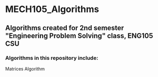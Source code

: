 # MECH105_Algorithms
## Algorithms created for 2nd semester "Engineering Problem Solving" class, ENG105 CSU
### Algorithms in this repository include:
  Matrices Algorithm


